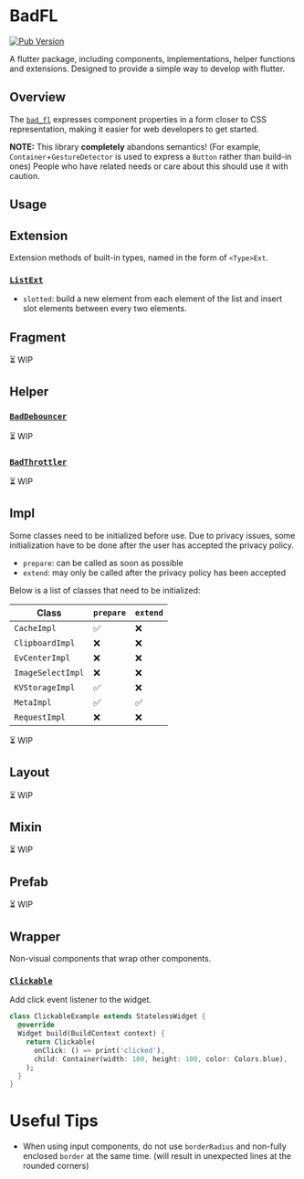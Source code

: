 # BadFL

[![Pub Version](https://img.shields.io/pub/v/bad_fl)](https://github.com/badlopo/bad_fl)

A flutter package, including components, implementations, helper functions and extensions. Designed to provide a simple
way to develop with flutter.

## Overview

The [`bad_fl`](https://pub.dev/packages/bad_fl) expresses component properties in a form closer to CSS representation,
making it easier for web developers to get started.

**NOTE:** This library **completely** abandons semantics! (For example, `Container`+`GestureDetector` is used to
express a `Button` rather than build-in ones) People who have related needs or care about this should use it with
caution.

## Usage

## Extension

Extension methods of built-in types, named in the form of `<Type>Ext`.

### [`ListExt`](./lib/extension/list.dart)

- `slotted`: build a new element from each element of the list and insert slot elements between every two elements.

## Fragment

⏳ WIP

## Helper

### [`BadDebouncer`](./lib/helper/debounce.dart)

⏳ WIP

### [`BadThrottler`](./lib/helper/throttle.dart)

⏳ WIP

## Impl

Some classes need to be initialized before use. Due to privacy issues, some initialization have to be done after the
user has accepted the privacy policy.

- `prepare`: can be called as soon as possible
- `extend`: may only be called after the privacy policy has been accepted

Below is a list of classes that need to be initialized:

| Class             | `prepare` | `extend` |
|-------------------|-----------|----------|
| `CacheImpl`       | ✅         | ❌        |
| `ClipboardImpl`   | ❌         | ❌        |
| `EvCenterImpl`    | ❌         | ❌        |
| `ImageSelectImpl` | ❌         | ❌        |
| `KVStorageImpl`   | ✅         | ❌        |
| `MetaImpl`        | ✅         | ✅        |
| `RequestImpl`     | ❌         | ❌        |

⏳ WIP

## Layout

⏳ WIP

## Mixin

⏳ WIP

## Prefab

⏳ WIP

## Wrapper

Non-visual components that wrap other components.

### [`Clickable`](./lib/wrapper/clickable.dart)

Add click event listener to the widget.

```dart
class ClickableExample extends StatelessWidget {
  @override
  Widget build(BuildContext context) {
    return Clickable(
      onClick: () => print('clicked'),
      child: Container(width: 100, height: 100, color: Colors.blue),
    );
  }
}
```

# Useful Tips

- When using input components, do not use `borderRadius` and non-fully enclosed `border` at the same time. (will result
  in unexpected lines at the rounded corners)